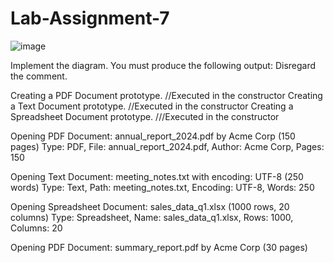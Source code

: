 # Lab-Assignment-7

![image](https://github.com/user-attachments/assets/40ebed8a-1f54-4059-bf7d-e1985254a5c8)

Implement the diagram.  You must produce the following output:  Disregard the comment.

Creating a PDF Document prototype. //Executed in the constructor
Creating a Text Document prototype. //Executed in the constructor
Creating a Spreadsheet Document prototype. ///Executed in the constructor

Opening PDF Document: annual_report_2024.pdf by Acme Corp (150 pages)
Type: PDF, File: annual_report_2024.pdf, Author: Acme Corp, Pages: 150

Opening Text Document: meeting_notes.txt with encoding: UTF-8 (250 words)
Type: Text, Path: meeting_notes.txt, Encoding: UTF-8, Words: 250

Opening Spreadsheet Document: sales_data_q1.xlsx (1000 rows, 20 columns)
Type: Spreadsheet, Name: sales_data_q1.xlsx, Rows: 1000, Columns: 20

Opening PDF Document: summary_report.pdf by Acme Corp (30 pages)
